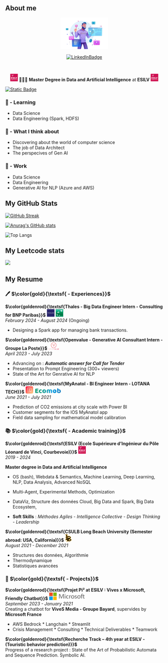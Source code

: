 ## About me
<p align="center">
  <img src="https://github.com/sevlfb/sevlfb/blob/main/img/dev.png" width="150"/>
</p>

<div id="badges" align="center">
  <a href="https://www.linkedin.com/in/s%C3%A9verin-lef%C3%A9bure-27880a1a8/">
    <img src="https://img.shields.io/badge/LinkedIn-blue?logo=linkedin&logoColor=white" alt="LinkedInBadge"/>
  </a>
</div>

<p align="center">
  <img src="https://komarev.com/ghpvc/?username=sevlfb&style=flat-square&color=blue" alt=""/>
</p>

<p align="center">
  <img src="https://github.com/sevlfb/sevlfb/blob/main/img/esilv.jpg" width="24"/> 
  🧑🏻‍🎓 <b>Master Degree in Data and Artificial Intelligence</b> at <b>ESILV</b> 
  <img src="https://github.com/sevlfb/sevlfb/blob/main/img/esilv.jpg" width="24"/>
</p>


[![Static Badge](https://img.shields.io/badge/My%20resume-%F0%9F%91%88-a?style=for-the-badge&logoColor=blue&labelColor=grey&color=blue)](#my-resume)


### 🌱 - Learning
* Data Science
* Data Engineering (Spark, HDFS)

### 🤔 - What I think about
* Discovering about the world of computer science
* The job of Data Architect
* The perspecives of Gen AI

### 💼 - Work
* Data Science
* Data Engineering
* Generative AI for NLP (Azure and AWS)

## My GitHub Stats

[![GitHub Streak](http://github-readme-streak-stats.herokuapp.com?user=sevlfb&theme=dark&background=000000)](https://git.io/streak-stats)

[![Anurag's GitHub stats](https://github-readme-stats.vercel.app/api?username=sevlfb&hide=stars,issues&show_icons=true&rank_icon=github&include_all_commits=true&title_color=FCFBFC&text_color=FFFFF0&bg_color=0.1,792FAD,A54A99&hide_border=true)](https://github.com/anuraghazra/github-readme-stats) 

<!--[![Readme Card](https://github-readme-stats.vercel.app/api/pin/?username=sevlfb&repo=github-readme-stats)](https://github.com/anuraghazra/github-readme-stats)-->

![Top Langs](https://github-readme-stats.vercel.app/api/top-langs/?username=sevlfb&size_weight=0.5&count_weight=0.5&layout=donut&title_color=FCFBFC&text_color=FFFFF0&bg_color=0.1,792FAD,A54A99&hide_border=true)

<!--[![Harlok's WakaTime stats](https://github-readme-stats.vercel.app/api/wakatime?username=sevlfb&layout=compact)](https://github.com/anuraghazra/github-readme-stats)-->

## My Leetcode stats

![](https://leetcard.jacoblin.cool/sttr38?theme=unicorn)

## My Resume

### 🖊️ $\color{gold}{\textsf{ - Experiences}}$


**$\color{goldenrod}{\textsf{Thales - Big Data Engineer Intern - Consulting for BNP Paribas}}$** <img src="https://github.com/sevlfb/sevlfb/blob/main/img/thales.jpg" width="24"/> <img src="https://github.com/sevlfb/sevlfb/blob/main/img/bnp.jpg" width="24"/>\
*February 2024 - August 2024* (Ongoing)
* Designing a Spark app for managing bank transactions.

**$\color{goldenrod}{\textsf{Openvalue - Generative AI Consultant Intern - Groupe La Poste}}$** <img src="https://github.com/sevlfb/sevlfb/blob/main/img/ov-removebg.png" height="24"/>\
*April 2023 - July 2023*
* Advancing on : ***Automatic answer for Call for Tender***
* Presentation to Prompt Engineering (300+ viewers)
* State of the Art for Genrative AI for NLP

**$\color{goldenrod}{\textsf{MyAnatol - BI Engineer Intern - LOTANA TECH}}$** <img src="https://github.com/sevlfb/sevlfb/blob/main/img/myanatol.png" width="24"/> <img src="https://github.com/sevlfb/sevlfb/blob/main/img/lotanatech.png" height="18"/>\
*June 2021 - July 2021*
* Prediction of CO2 emissions at city scale with Power BI
* Customer segments for the IOS MyAnatol app
* Field data sampling for mathematical model calibration

### 📚 $\color{gold}{\textsf{ - Academic training}}$
**$\color{goldenrod}{\textsf{ESILV (Ecole Supérieure d’Ingénieur du Pôle Léonard de Vinci, Courbevoie)}}$** <img src="https://github.com/sevlfb/sevlfb/blob/main/img/esilv.jpg" width="24"/>\
*2019 - 2024*

**Master degree in Data and Artificial Intelligence**

* OS (bash), Webdata & Semantics, Machine Learning, Deep Learning, NLP, Data Analysis, Advanced NoSQL
* Multi-Agent, Experimental Methods, Optimization
* DataViz, Structure des données Cloud, Big Data and Spark, Big Data Ecosystem, 

* **Soft Skills** : *Méthodes Agiles* - *Intelligence Collective* - *Design Thinking* - *Leadership*

**$\color{goldenrod}{\textsf{CSULB Long Beach University (Semester abroad: USA, California)}}$** <img src="https://github.com/sevlfb/sevlfb/blob/main/img/csulb.png" height="24"/>\
*August 2021 - December 2021*
* Structures des données, Algorithmie
* Thermodynamique
* Statistiques avancées


### 🔭 $\color{gold}{\textsf{ - Projects}}$
**$\color{goldenrod}{\textsf{Projet Pi² at ESILV : Vives x Microsoft, Friendly Chatbot}}$** <img src="https://github.com/sevlfb/sevlfb/blob/main/img/microsoft.png" height="24"/>\
*September 2023 - January 2021*\
Creating a chatbot for **ViveS Media - Groupe Bayard**, supervides by **Microsoft France**
* AWS Bedrock * Langchain * Streamlit
* Crisis Management * Consulting * Technical Deliverables * Teamwork

**$\color{goldenrod}{\textsf{Recherche Track – 4th year at ESILV - (Touristic behavior prediction)}}$**\
Progress of a research project : State of the Art of Probabilistic Automata and Sequence Prediction. Symbolic AI.


<!--
- 👯 I’m looking to collaborate on ...
- 🤔 I’m looking for help with ...
- 💬 Ask me about ...
- 📫 How to reach me: ...
- 😄 Pronouns: ...
- ⚡ Fun fact: ...
-->
